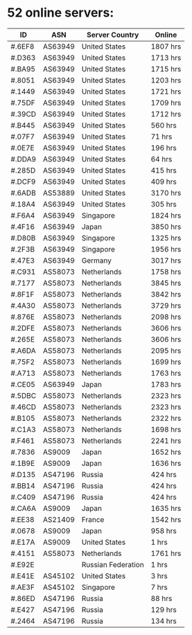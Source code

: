 # 52 online servers:

| ID | ASN | Server Country | Online |
| ------ | ------ | ------ | ------ |
| #.6EF8 | AS63949 | United States | 1807 hrs |
| #.D363 | AS63949 | United States | 1713 hrs |
| #.BA95 | AS63949 | United States | 1715 hrs |
| #.8051 | AS63949 | United States | 1203 hrs |
| #.1449 | AS63949 | United States | 1721 hrs |
| #.75DF | AS63949 | United States | 1709 hrs |
| #.39CD | AS63949 | United States | 1712 hrs |
| #.B445 | AS63949 | United States | 560 hrs |
| #.07F7 | AS63949 | United States | 71 hrs |
| #.0E7E | AS63949 | United States | 196 hrs |
| #.DDA9 | AS63949 | United States | 64 hrs |
| #.285D | AS63949 | United States | 415 hrs |
| #.DCF9 | AS63949 | United States | 409 hrs |
| #.6ADB | AS53889 | United States | 3170 hrs |
| #.18A4 | AS63949 | United States | 305 hrs |
| #.F6A4 | AS63949 | Singapore | 1824 hrs |
| #.4F16 | AS63949 | Japan | 3850 hrs |
| #.D80B | AS63949 | Singapore | 1325 hrs |
| #.2F3B | AS63949 | Singapore | 1956 hrs |
| #.47E3 | AS63949 | Germany | 3017 hrs |
| #.C931 | AS58073 | Netherlands | 1758 hrs |
| #.7177 | AS58073 | Netherlands | 3845 hrs |
| #.8F1F | AS58073 | Netherlands | 3842 hrs |
| #.4A30 | AS58073 | Netherlands | 3729 hrs |
| #.876E | AS58073 | Netherlands | 2098 hrs |
| #.2DFE | AS58073 | Netherlands | 3606 hrs |
| #.265E | AS58073 | Netherlands | 3606 hrs |
| #.A6DA | AS58073 | Netherlands | 2095 hrs |
| #.75F2 | AS58073 | Netherlands | 1699 hrs |
| #.A713 | AS58073 | Netherlands | 1763 hrs |
| #.CE05 | AS63949 | Japan | 1783 hrs |
| #.5DBC | AS58073 | Netherlands | 2323 hrs |
| #.46CD | AS58073 | Netherlands | 2323 hrs |
| #.B105 | AS58073 | Netherlands | 2322 hrs |
| #.C1A3 | AS58073 | Netherlands | 1698 hrs |
| #.F461 | AS58073 | Netherlands | 2241 hrs |
| #.7836 | AS9009 | Japan | 1652 hrs |
| #.1B9E | AS9009 | Japan | 1636 hrs |
| #.D135 | AS47196 | Russia | 424 hrs |
| #.BB14 | AS47196 | Russia | 424 hrs |
| #.C409 | AS47196 | Russia | 424 hrs |
| #.CA6A | AS9009 | Japan | 1635 hrs |
| #.EE38 | AS21409 | France | 1542 hrs |
| #.0678 | AS9009 | Japan | 958 hrs |
| #.E17A | AS9009 | United States | 1 hrs |
| #.4151 | AS58073 | Netherlands | 1761 hrs |
| #.E92E |  | Russian Federation | 1 hrs |
| #.E41E | AS45102 | United States | 3 hrs |
| #.AE3F | AS45102 | Singapore | 7 hrs |
| #.86ED | AS47196 | Russia | 88 hrs |
| #.E427 | AS47196 | Russia | 129 hrs |
| #.2464 | AS47196 | Russia | 134 hrs |

